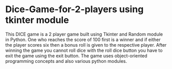 # Dice-Game-for-2-players using tkinter module
This DICE game is a 2 player game built using Tkinter and Random module in Python. One who reaches the score of 100 first is a winner and if either the player scores six then a bonus roll is given to the respective player. After winning the game you cannot roll dice with the roll dice button you have to exit the game using the exit button. The game uses object-oriented programming concepts and also various python modules.


